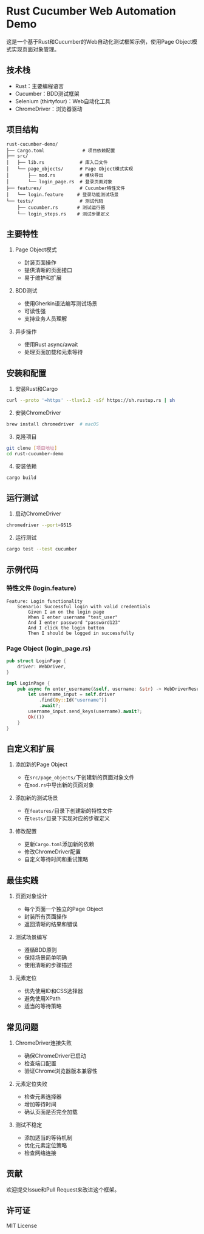 # Rust Cucumber Web Automation Demo

这是一个基于Rust和Cucumber的Web自动化测试框架示例，使用Page Object模式实现页面对象管理。

## 技术栈

- Rust：主要编程语言
- Cucumber：BDD测试框架
- Selenium (thirtyfour)：Web自动化工具
- ChromeDriver：浏览器驱动

## 项目结构

```
rust-cucumber-demo/
├── Cargo.toml              # 项目依赖配置
├── src/
│   ├── lib.rs             # 库入口文件
│   └── page_objects/      # Page Object模式实现
│       ├── mod.rs         # 模块导出
│       └── login_page.rs  # 登录页面对象
├── features/              # Cucumber特性文件
│   └── login.feature     # 登录功能测试场景
└── tests/                 # 测试代码
    ├── cucumber.rs       # 测试运行器
    └── login_steps.rs    # 测试步骤定义
```

## 主要特性

1. Page Object模式
   - 封装页面操作
   - 提供清晰的页面接口
   - 易于维护和扩展

2. BDD测试
   - 使用Gherkin语法编写测试场景
   - 可读性强
   - 支持业务人员理解

3. 异步操作
   - 使用Rust async/await
   - 处理页面加载和元素等待

## 安装和配置

1. 安装Rust和Cargo
```bash
curl --proto '=https' --tlsv1.2 -sSf https://sh.rustup.rs | sh
```

2. 安装ChromeDriver
```bash
brew install chromedriver  # macOS
```

3. 克隆项目
```bash
git clone [项目地址]
cd rust-cucumber-demo
```

4. 安装依赖
```bash
cargo build
```

## 运行测试

1. 启动ChromeDriver
```bash
chromedriver --port=9515
```

2. 运行测试
```bash
cargo test --test cucumber
```

## 示例代码

### 特性文件 (login.feature)
```gherkin
Feature: Login functionality
    Scenario: Successful login with valid credentials
        Given I am on the login page
        When I enter username "test_user"
        And I enter password "password123"
        And I click the login button
        Then I should be logged in successfully
```

### Page Object (login_page.rs)
```rust
pub struct LoginPage {
    driver: WebDriver,
}

impl LoginPage {
    pub async fn enter_username(&self, username: &str) -> WebDriverResult<()> {
        let username_input = self.driver
            .find(By::Id("username"))
            .await?;
        username_input.send_keys(username).await?;
        Ok(())
    }
}
```

## 自定义和扩展

1. 添加新的Page Object
   - 在`src/page_objects/`下创建新的页面对象文件
   - 在`mod.rs`中导出新的页面对象

2. 添加新的测试场景
   - 在`features/`目录下创建新的特性文件
   - 在`tests/`目录下实现对应的步骤定义

3. 修改配置
   - 更新`Cargo.toml`添加新的依赖
   - 修改ChromeDriver配置
   - 自定义等待时间和重试策略

## 最佳实践

1. 页面对象设计
   - 每个页面一个独立的Page Object
   - 封装所有页面操作
   - 返回清晰的结果和错误

2. 测试场景编写
   - 遵循BDD原则
   - 保持场景简单明确
   - 使用清晰的步骤描述

3. 元素定位
   - 优先使用ID和CSS选择器
   - 避免使用XPath
   - 适当的等待策略

## 常见问题

1. ChromeDriver连接失败
   - 确保ChromeDriver已启动
   - 检查端口配置
   - 验证Chrome浏览器版本兼容性

2. 元素定位失败
   - 检查元素选择器
   - 增加等待时间
   - 确认页面是否完全加载

3. 测试不稳定
   - 添加适当的等待机制
   - 优化元素定位策略
   - 检查网络连接

## 贡献

欢迎提交Issue和Pull Request来改进这个框架。

## 许可证

MIT License
